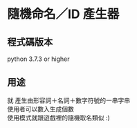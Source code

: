 # 隨機命名／ID 產生器

## 程式碼版本
  python 3.7.3 or higher
  
## 用途
  就 產生由形容詞＋名詞＋數字符號的一串字串  
  使用者可以數入生成個數  
  使用模式就跟遊戲裡的隨機取名類似 :)

